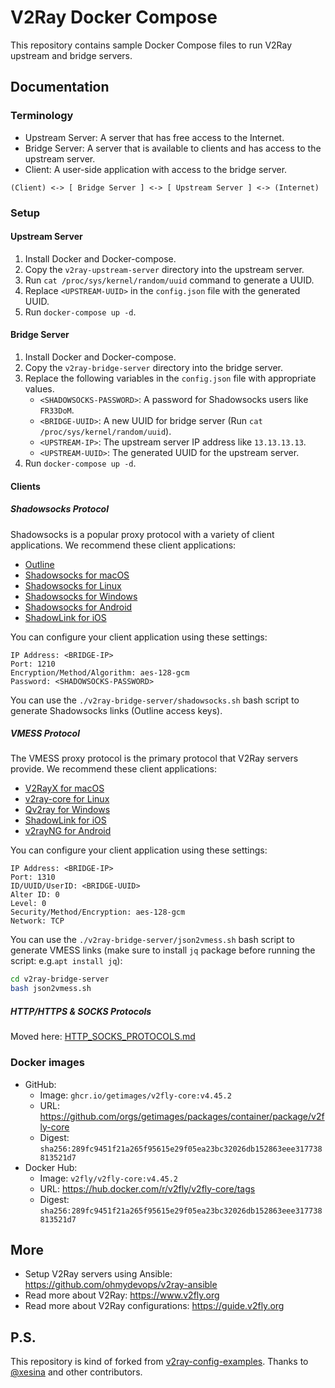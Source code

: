 # V2Ray Docker Compose

This repository contains sample Docker Compose files to run V2Ray upstream and bridge servers.

## Documentation

### Terminology

* Upstream Server: A server that has free access to the Internet.
* Bridge Server: A server that is available to clients and has access to the upstream server.
* Client: A user-side application with access to the bridge server.

```
(Client) <-> [ Bridge Server ] <-> [ Upstream Server ] <-> (Internet)
```

### Setup

#### Upstream Server

1. Install Docker and Docker-compose.
1. Copy the `v2ray-upstream-server` directory into the upstream server.
1. Run ```cat /proc/sys/kernel/random/uuid``` command to generate a UUID.
1. Replace `<UPSTREAM-UUID>` in the `config.json` file with the generated UUID.
1. Run `docker-compose up -d`.

#### Bridge Server

1. Install Docker and Docker-compose.
1. Copy the `v2ray-bridge-server` directory into the bridge server.
1. Replace the following variables in the `config.json` file with appropriate values.
    * `<SHADOWSOCKS-PASSWORD>`: A password for Shadowsocks users like `FR33DoM`.
    * `<BRIDGE-UUID>`: A new UUID for bridge server (Run ```cat /proc/sys/kernel/random/uuid```).
    * `<UPSTREAM-IP>`: The upstream server IP address like `13.13.13.13`.
    * `<UPSTREAM-UUID>`: The generated UUID for the upstream server.
1. Run `docker-compose up -d`. 

#### Clients

##### Shadowsocks Protocol

Shadowsocks is a popular proxy protocol with a variety of client applications.
We recommend these client applications:
* [Outline](https://getoutline.org/get-started/#step-3)
* [Shadowsocks for macOS](https://github.com/shadowsocks/ShadowsocksX-NG/releases)
* [Shadowsocks for Linux](https://github.com/shadowsocks/shadowsocks-libev)
* [Shadowsocks for Windows](https://github.com/shadowsocks/shadowsocks-windows/releases)
* [Shadowsocks for Android](https://github.com/shadowsocks/shadowsocks-android/releases)
* [ShadowLink for iOS](https://apps.apple.com/us/app/shadowlink-shadowsocks-vpn/id1439686518)

You can configure your client application using these settings:

```
IP Address: <BRIDGE-IP>
Port: 1210
Encryption/Method/Algorithm: aes-128-gcm
Password: <SHADOWSOCKS-PASSWORD>
```

You can use the `./v2ray-bridge-server/shadowsocks.sh` bash script to generate Shadowsocks links (Outline access keys).

##### VMESS Protocol

The VMESS proxy protocol is the primary protocol that V2Ray servers provide.
We recommend these client applications:
* [V2RayX for macOS](https://github.com/Cenmrev/V2RayX/releases)
* [v2ray-core for Linux](https://github.com/v2ray/v2ray-core)
* [Qv2ray for Windows](https://qv2ray.net)
* [ShadowLink for iOS](https://apps.apple.com/us/app/shadowlink-shadowsocks-vpn/id1439686518)
* [v2rayNG for Android](https://github.com/2dust/v2rayNG)

You can configure your client application using these settings:

```
IP Address: <BRIDGE-IP>
Port: 1310
ID/UUID/UserID: <BRIDGE-UUID>
Alter ID: 0
Level: 0
Security/Method/Encryption: aes-128-gcm
Network: TCP
```

You can use the `./v2ray-bridge-server/json2vmess.sh` bash script to generate VMESS links (make sure to install `jq` package before running the script: e.g.`apt install jq`):

```bash
cd v2ray-bridge-server
bash json2vmess.sh
```

##### HTTP/HTTPS & SOCKS Protocols

Moved here: [HTTP_SOCKS_PROTOCOLS.md](HTTP_SOCKS.md)

### Docker images

* GitHub:
  * Image: ```ghcr.io/getimages/v2fly-core:v4.45.2```
  * URL: https://github.com/orgs/getimages/packages/container/package/v2fly-core
  * Digest: `sha256:289fc9451f21a265f95615e29f05ea23bc32026db152863eee317738813521d7`
* Docker Hub:
  * Image: ```v2fly/v2fly-core:v4.45.2```
  * URL: https://hub.docker.com/r/v2fly/v2fly-core/tags
  * Digest: `sha256:289fc9451f21a265f95615e29f05ea23bc32026db152863eee317738813521d7`

## More

* Setup V2Ray servers using Ansible: https://github.com/ohmydevops/v2ray-ansible
* Read more about V2Ray: https://www.v2fly.org
* Read more about V2Ray configurations: https://guide.v2fly.org

## P.S.

This repository is kind of forked from [v2ray-config-examples](https://github.com/xesina/v2ray-config-examples).
Thanks to [@xesina](https://github.com/xesina) and other contributors.
